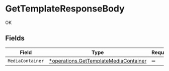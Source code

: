 # GetTemplateResponseBody

OK


## Fields

| Field                                                                                         | Type                                                                                          | Required                                                                                      | Description                                                                                   |
| --------------------------------------------------------------------------------------------- | --------------------------------------------------------------------------------------------- | --------------------------------------------------------------------------------------------- | --------------------------------------------------------------------------------------------- |
| `MediaContainer`                                                                              | [*operations.GetTemplateMediaContainer](../../models/operations/gettemplatemediacontainer.md) | :heavy_minus_sign:                                                                            | N/A                                                                                           |